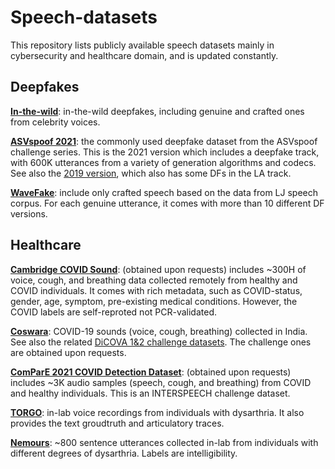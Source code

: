 # Speech-datasets
This repository lists publicly available speech datasets mainly in cybersecurity and healthcare domain, and is updated constantly.
## Deepfakes
[**In-the-wild**](https://deepfake-demo.aisec.fraunhofer.de/in_the_wild): in-the-wild deepfakes, including genuine and crafted ones from celebrity voices.

[**ASVspoof 2021**](https://www.asvspoof.org/index2021.html): the commonly used deepfake dataset from the ASVspoof challenge series. This is the 2021 version which includes a deepfake track, with 600K utterances from a variety of generation algorithms and codecs. See also the [2019 version](https://datashare.ed.ac.uk/handle/10283/3336), which also has some DFs in the LA track.

[**WaveFake**](https://github.com/RUB-SysSec/WaveFake): include only crafted speech based on the data from LJ speech corpus. For each genuine utterance, it comes with more than 10 different DF versions.

[**ADD**]: TBU.

## Healthcare
[**Cambridge COVID Sound**](https://openreview.net/pdf?id=9KArJb4r5ZQ): (obtained upon requests) includes ~300H of voice, cough, and breathing data collected remotely from healthy and COVID individuals. It comes with rich metadata, such as COVID-status, gender, age, symptom, pre-existing medical conditions. However, the COVID labels are self-reproted not PCR-validated.

[**Coswara**](https://github.com/iiscleap/Coswara-Data): COVID-19 sounds (voice, cough, breathing) collected in India. See also the related [DiCOVA 1&2 challenge datasets](https://dicova2021.github.io/). The challenge ones are obtained upon requests.

[**ComParE 2021 COVID Detection Dataset**](http://www.compare.openaudio.eu/now/): (obtained upon requests) includes ~3K audio samples (speech, cough, and breathing) from COVID and healthy individuals. This is an INTERSPEECH challenge dataset.

[**TORGO**](http://www.cs.toronto.edu/~complingweb/data/TORGO/torgo.html): in-lab voice recordings from individuals with dysarthria. It also provides the text groudtruth and articulatory traces.

[**Nemours**](TBU): ~800 sentence utterances collected in-lab from individuals with different degrees of dysarthria. Labels are intelligibility.




